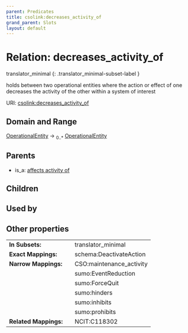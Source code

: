 ```yaml
---
parent: Predicates
title: csolink:decreases_activity_of
grand_parent: Slots
layout: default
---
```


# Relation: decreases_activity_of

translator_minimal
{: .translator_minimal-subset-label }


holds between two operational entities where the action or effect of one decreases the activity of the other within a system of interest

URI: [csolink:decreases_activity_of](https://w3id.org/csolink/vocab/decreases_activity_of)

## Domain and Range

[OperationalEntity](OperationalEntity.md) ->  <sub>0..*</sub> [OperationalEntity](OperationalEntity.md)

## Parents

 *  is_a: [affects activity of](affects_activity_of.md)

## Children


## Used by


## Other properties

|  |  |  |
| --- | --- | --- |
| **In Subsets:** | | translator_minimal |
| **Exact Mappings:** | | schema:DeactivateAction |
| **Narrow Mappings:** | | CSO:maintenance_activity |
|  | | sumo:EventReduction |
|  | | sumo:ForceQuit |
|  | | sumo:hinders |
|  | | sumo:inhibits |
|  | | sumo:prohibits |
| **Related Mappings:** | | NCIT:C118302 |

